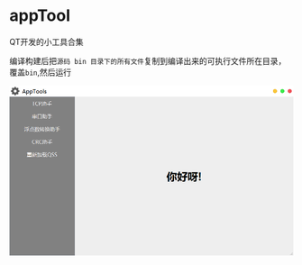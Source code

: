 # appTool
QT开发的小工具合集

编译构建后把`源码 bin 目录下的所有文件`复制到编译出来的可执行文件所在目录，覆盖`bin`,然后运行

![](AppTools/pic/AppTools.png)